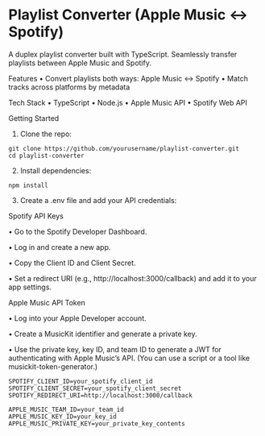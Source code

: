 # Playlist Converter (Apple Music ↔ Spotify)

A duplex playlist converter built with TypeScript. Seamlessly transfer playlists between Apple Music and Spotify.

 Features
	•	Convert playlists both ways: Apple Music ↔ Spotify
	•	Match tracks across platforms by metadata

Tech Stack
	•	TypeScript
	•	Node.js
	•	Apple Music API
	•	Spotify Web API

Getting Started

1.	Clone the repo:
 ```
git clone https://github.com/yourusername/playlist-converter.git 
cd playlist-converter
```
2.	Install dependencies:
```
npm install
```
3.	Create a .env file and add your API credentials:

Spotify API Keys

•	Go to the Spotify Developer Dashboard.

•	Log in and create a new app.

•	Copy the Client ID and Client Secret.

•	Set a redirect URI (e.g., http://localhost:3000/callback) and add it to your app settings.

Apple Music API Token

•	Log into your Apple Developer account.

•	Create a MusicKit identifier and generate a private key.

•	Use the private key, key ID, and team ID to generate a JWT for authenticating with Apple Music’s API. (You can use a script or a tool like musickit-token-generator.)
```
SPOTIFY_CLIENT_ID=your_spotify_client_id
SPOTIFY_CLIENT_SECRET=your_spotify_client_secret
SPOTIFY_REDIRECT_URI=http://localhost:3000/callback

APPLE_MUSIC_TEAM_ID=your_team_id
APPLE_MUSIC_KEY_ID=your_key_id
APPLE_MUSIC_PRIVATE_KEY=your_private_key_contents
```

 
